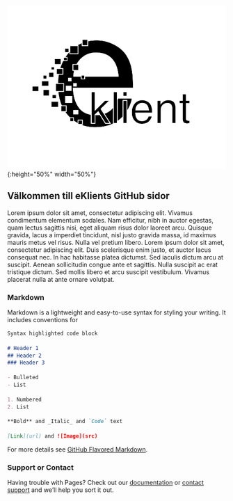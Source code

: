 ![eKlient Logo](logo.png){:height="50%" width="50%"}

## Välkommen till eKlients GitHub sidor

Lorem ipsum dolor sit amet, consectetur adipiscing elit. Vivamus condimentum elementum sodales. Nam efficitur, nibh in auctor egestas, quam lectus sagittis nisi, eget aliquam risus dolor laoreet arcu. Quisque gravida, lacus a imperdiet tincidunt, nisl justo gravida massa, id maximus mauris metus vel risus. Nulla vel pretium libero. Lorem ipsum dolor sit amet, consectetur adipiscing elit. Duis scelerisque enim justo, et auctor lacus consequat nec. In hac habitasse platea dictumst. Sed iaculis dictum arcu at suscipit. Aenean sollicitudin congue ante et sagittis. Nulla suscipit ac erat tristique dictum. Sed mollis libero et arcu suscipit vestibulum. Vivamus placerat nulla at ante ornare volutpat.

### Markdown

Markdown is a lightweight and easy-to-use syntax for styling your writing. It includes conventions for

```markdown
Syntax highlighted code block

# Header 1
## Header 2
### Header 3

- Bulleted
- List

1. Numbered
2. List

**Bold** and _Italic_ and `Code` text

[Link](url) and ![Image](src)
```

For more details see [GitHub Flavored Markdown](https://guides.github.com/features/mastering-markdown/).

### Support or Contact

Having trouble with Pages? Check out our [documentation](https://help.github.com/categories/github-pages-basics/) or [contact support](https://github.com/contact) and we’ll help you sort it out.
